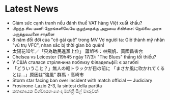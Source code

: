 # Latest News
-  Giảm sức cạnh tranh nếu đánh thuế VAT hàng Việt xuất khẩu?
-  பிறந்த சில மணி நேரங்களிலேயே குழந்தைக்கு அறுவை சிகிச்சை: நெல்லை அரசு மருத்துவமனை சாதனை
-  8 năm đổi đời của "cô gái quê" trong MV Vợ người ta: Giờ thành mỹ nhân "vũ trụ VFC", nhan sắc bị thời gian bỏ quên!
-  太陽花10年／「只為助民進黨上位」 蕭旭岑：林飛帆、黃國昌害台
-  Chelsea vs Leicester (19h45 ngày 17/3): "The Blues" thắng tối thiểu?
-  У США сталася стрілянина поблизу Філадельфії: є загиблі
-  「どういうこと？」無人の軽トラックが目の前に 「まさか風に吹かれてくるとは…」原因は“強風” 群馬・高崎市
-  Storm star facing ban over incident with match official — Judiciary
-  Frosinone-Lazio 2-3, la sintesi della partita
-  කතානායක විශ්වාසභංගෙ දා මන්ත්‍රී පිල් මාරුවක්
